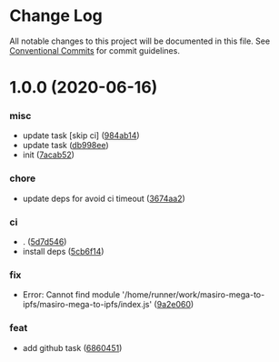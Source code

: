 # Change Log

All notable changes to this project will be documented in this file.
See [Conventional Commits](https://conventionalcommits.org) for commit guidelines.

# 1.0.0 (2020-06-16)


### misc

* update task [skip ci] ([984ab14](https://github.com/demonovel/masiro-mega-to-ipfs/commit/984ab14376230866eb77406862fe7682c97ef1f0))
* update task ([db998ee](https://github.com/demonovel/masiro-mega-to-ipfs/commit/db998ee2cd72de1ae8b8571802d7bd2f2a3d9eb0))
* init ([7acab52](https://github.com/demonovel/masiro-mega-to-ipfs/commit/7acab52abe8ab818b103e693ec70e670d6efa7e0))


### chore

*  update deps for avoid ci timeout ([3674aa2](https://github.com/demonovel/masiro-mega-to-ipfs/commit/3674aa28cdc72c728328b115b2a38c2fa91115ce))


### ci

*  . ([5d7d546](https://github.com/demonovel/masiro-mega-to-ipfs/commit/5d7d546358bcfa9df070ff69a13d5fc590011e92))
*  install deps ([5cb6f14](https://github.com/demonovel/masiro-mega-to-ipfs/commit/5cb6f140a11130793a55a5a541ad6e1853d60e81))


### fix

*  Error: Cannot find module '/home/runner/work/masiro-mega-to-ipfs/masiro-mega-to-ipfs/index.js' ([9a2e060](https://github.com/demonovel/masiro-mega-to-ipfs/commit/9a2e0605c0091f5d233ea8f129be0b91063b62e0))


### feat

*  add github task ([6860451](https://github.com/demonovel/masiro-mega-to-ipfs/commit/6860451d4f6cd660c409f42eac398fcee16535bb))
